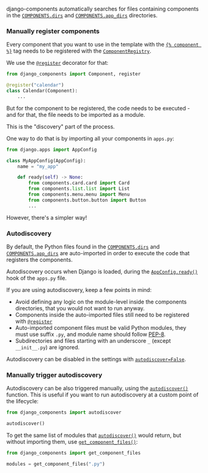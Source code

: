 django-components automatically searches for files containing components in the
[`COMPONENTS.dirs`](../../../reference/settings#django_components.app_settings.ComponentsSettings.dirs) and 
[`COMPONENTS.app_dirs`](../../../reference/settings#django_components.app_settings.ComponentsSettings.app_dirs)
directories.

### Manually register components

Every component that you want to use in the template with the
[`{% component %}`](../../../reference/template_tags#component)
tag needs to be registered with the [`ComponentRegistry`](../../../reference/api#django_components.ComponentRegistry).

We use the [`@register`](../../../reference/api#django_components.register) decorator for that:

```python
from django_components import Component, register

@register("calendar")
class Calendar(Component):
    ...
```

But for the component to be registered, the code needs to be executed - and for that, the file needs to be imported as a module.

This is the "discovery" part of the process.

One way to do that is by importing all your components in `apps.py`:

```python
from django.apps import AppConfig

class MyAppConfig(AppConfig):
    name = "my_app"

    def ready(self) -> None:
        from components.card.card import Card
        from components.list.list import List
        from components.menu.menu import Menu
        from components.button.button import Button
        ...
```

However, there's a simpler way!

### Autodiscovery

By default, the Python files found in the
[`COMPONENTS.dirs`](../../../reference/settings#django_components.app_settings.ComponentsSettings.dirs) and 
[`COMPONENTS.app_dirs`](../../../reference/settings#django_components.app_settings.ComponentsSettings.app_dirs)
are auto-imported in order to execute the code that registers the components.

Autodiscovery occurs when Django is loaded, during the [`AppConfig.ready()`](https://docs.djangoproject.com/en/5.2/ref/applications/#django.apps.AppConfig.ready)
hook of the `apps.py` file.

If you are using autodiscovery, keep a few points in mind:

- Avoid defining any logic on the module-level inside the components directories, that you would not want to run anyway.
- Components inside the auto-imported files still need to be registered with [`@register`](../../../reference/api#django_components.register)
- Auto-imported component files must be valid Python modules, they must use suffix `.py`, and module name should follow [PEP-8](https://peps.python.org/pep-0008/#package-and-module-names).
- Subdirectories and files starting with an underscore `_` (except `__init__.py`) are ignored.

Autodiscovery can be disabled in the settings with [`autodiscover=False`](../../../reference/settings#django_components.app_settings.ComponentsSettings.autodiscover).

### Manually trigger autodiscovery

Autodiscovery can be also triggered manually, using the [`autodiscover()`](../../../reference/api#django_components.autodiscover) function. This is useful if you want to run autodiscovery at a custom point of the lifecycle:

```python
from django_components import autodiscover

autodiscover()
```

To get the same list of modules that [`autodiscover()`](../../../reference/api#django_components.autodiscover) would return,
but without importing them, use [`get_component_files()`](../../../reference/api#django_components.get_component_files):

```python
from django_components import get_component_files

modules = get_component_files(".py")
```
